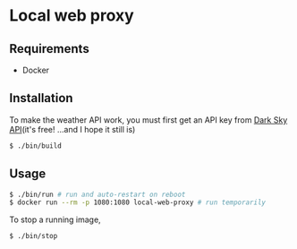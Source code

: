 # Local web proxy

## Requirements

- Docker

## Installation

To make the weather API work, you must first get an API key from [Dark
Sky API](https://darksky.net/dev/)(it's free! ...and I hope it still is)

~~~ bash
$ ./bin/build
~~~

## Usage

~~~ bash
$ ./bin/run # run and auto-restart on reboot
$ docker run --rm -p 1080:1080 local-web-proxy # run temporarily
~~~

To stop a running image,

~~~ bash
$ ./bin/stop
~~~
